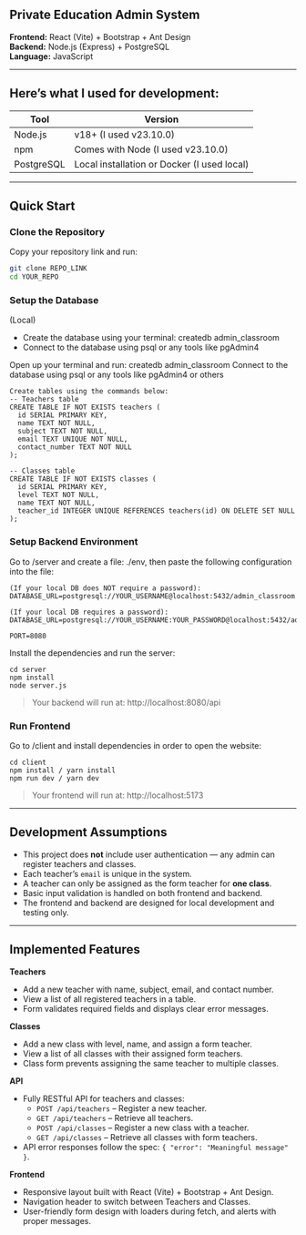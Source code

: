 ## Private Education Admin System

**Frontend:** React (Vite) + Bootstrap + Ant Design  
**Backend:** Node.js (Express) + PostgreSQL  
**Language:** JavaScript

---

## Here’s what I used for development:

| Tool         | Version           |
|--------------|-------------------|
| Node.js      | v18+ (I used v23.10.0) |
| npm          | Comes with Node (I used v23.10.0) |
| PostgreSQL   | Local installation or Docker (I used local)|

---

## Quick Start

### Clone the Repository

Copy your repository link and run:

```bash
git clone REPO_LINK
cd YOUR_REPO
```

### Setup the Database
(Local)
- Create the database using your terminal: createdb admin_classroom
- Connect to the database using psql or any tools like pgAdmin4

Open up your terminal and run: createdb admin_classroom
Connect to the database using psql or any tools like pgAdmin4 or others
```
Create tables using the commands below:
-- Teachers table
CREATE TABLE IF NOT EXISTS teachers (
  id SERIAL PRIMARY KEY,
  name TEXT NOT NULL,
  subject TEXT NOT NULL,
  email TEXT UNIQUE NOT NULL,
  contact_number TEXT NOT NULL
);

-- Classes table
CREATE TABLE IF NOT EXISTS classes (
  id SERIAL PRIMARY KEY,
  level TEXT NOT NULL,
  name TEXT NOT NULL,
  teacher_id INTEGER UNIQUE REFERENCES teachers(id) ON DELETE SET NULL
);
```

### Setup Backend Environment
Go to /server and create a file: ./env, then paste the following configuration into the file:
```
(If your local DB does NOT require a password):
DATABASE_URL=postgresql://YOUR_USERNAME@localhost:5432/admin_classroom

(If your local DB requires a password):
DATABASE_URL=postgresql://YOUR_USERNAME:YOUR_PASSWORD@localhost:5432/admin_classroom

PORT=8080
```
Install the dependencies and run the server:
```
cd server
npm install
node server.js
```
> Your backend will run at: http://localhost:8080/api

### Run Frontend
Go to /client and install dependencies in order to open the website:
```
cd client
npm install / yarn install
npm run dev / yarn dev
```
> Your frontend will run at: http://localhost:5173

---

## Development Assumptions

- This project does **not** include user authentication — any admin can register teachers and classes.
- Each teacher’s `email` is unique in the system.
- A teacher can only be assigned as the form teacher for **one class**.
- Basic input validation is handled on both frontend and backend.
- The frontend and backend are designed for local development and testing only.

---

## Implemented Features

**Teachers**

- Add a new teacher with name, subject, email, and contact number.
- View a list of all registered teachers in a table.
- Form validates required fields and displays clear error messages.

**Classes**

- Add a new class with level, name, and assign a form teacher.
- View a list of all classes with their assigned form teachers.
- Class form prevents assigning the same teacher to multiple classes.

**API**

- Fully RESTful API for teachers and classes:
  - `POST /api/teachers` – Register a new teacher.
  - `GET /api/teachers` – Retrieve all teachers.
  - `POST /api/classes` – Register a new class with a teacher.
  - `GET /api/classes` – Retrieve all classes with form teachers.
- API error responses follow the spec: `{ "error": "Meaningful message" }`.

**Frontend**

- Responsive layout built with React (Vite) + Bootstrap + Ant Design.
- Navigation header to switch between Teachers and Classes.
- User-friendly form design with loaders during fetch, and alerts with proper messages.
